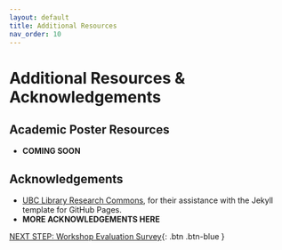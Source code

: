 ```yaml
---
layout: default
title: Additional Resources
nav_order: 10
---
```


# Additional Resources & Acknowledgements

## Academic Poster Resources
- **COMING SOON**

## Acknowledgements

- [UBC Library Research Commons](https://github.com/ubc-library-rc/), for their assistance with the Jekyll template for GitHub Pages.
- **MORE ACKNOWLEDGEMENTS HERE**

[NEXT STEP: Workshop Evaluation Survey](workshop-survey.html){: .btn .btn-blue }
